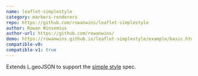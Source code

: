 ```yaml
---
name: leaflet-simplestyle
category: markers-renderers
repo: https://github.com/rowanwins/leaflet-simplestyle
author: Rowan Winsemius
author-url: https://github.com/rowanwins/
demo: https://rowanwins.github.io/leaflet-simplestyle/example/basic.html
compatible-v0:
compatible-v1: true
---
```


Extends L.geoJSON to support the <a href="https://github.com/mapbox/simplestyle-spec">simple style</a> spec.
